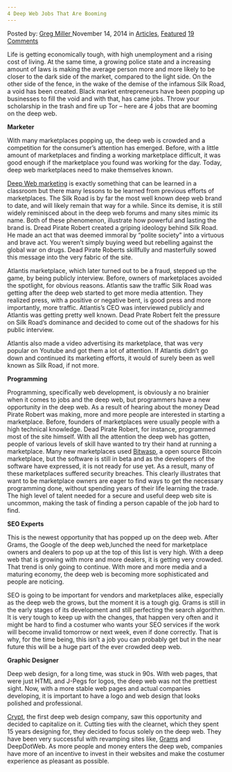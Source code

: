 ```yaml
---
4 Deep Web Jobs That Are Booming
---
```

<article class="post-listing post-6878 post type-post status-publish format-standard has-post-thumbnail hentry category-deepdot-news tag-booming tag-deep tag-jobs tag-web">
    <div class="post-inner">
    <p class="post-meta">
    <span>Posted by: <a href="https://www.deepdotweb.com/author/gregmiller/" title="">Greg Miller </a></span>
    <span>November 14, 2014</span>
    <span>in <a href="https://www.deepdotweb.com/category/articles/" rel="category tag">Articles</a>, <a href="https://www.deepdotweb.com/category/deepdot-news/" rel="category tag">Featured</a></span>
    <span><a href="https://www.deepdotweb.com/2014/11/14/4-deep-web-jobs-booming/#comments">19 Comments</a></span>
    </p>
    <div class="clear"></div>
    <div class="entry">
    <p>Life is getting economically tough, with high unemployment and a rising cost of living. At the same time, a growing police state and a increasing amount of laws is making the average person more and more likely to be closer to the dark side of the market, compared to the light side. On the other side of the fence, in the wake of the demise of the infamous Silk Road, a void has been created. Black market entrepreneurs have been popping up businesses to fill the void and with that, has came jobs. Throw your scholarship in the trash and fire up Tor – here are 4 jobs that are booming on the deep web.</p>
    <p><strong>Marketer</strong></p>
    <p>With many marketplaces popping up, the deep web is crowded and a competition for the consumer&#8217;s attention has emerged. Before, with a little amount of marketplaces and finding a working marketplace difficult, it was good enough if the marketplace you found was working for the day. Today, deep web marketplaces need to make themselves known.</p>
    <p><a title="“DarkNet Marketing Services” Is the New Emerging Market?" href="http://www.deepdotweb.com/2014/05/14/darknet-marketing-services-new-emerging-market/">Deep Web marketing</a> is exactly something that can be learned in a classroom but there many lessons to be learned from previous efforts of marketplaces. The Silk Road is by far the most well known deep web brand to date, and will likely remain that way for a while. Since its demise, it is still widely reminisced about in the deep web forums and many sites mimic its name. Both of these phenomenon, illustrate how powerful and lasting the brand is. Dread Pirate Robert created a griping ideology behind Silk Road. He made an act that was deemed immoral by “polite society” into a virtuous and brave act. You weren&#8217;t simply buying weed but rebelling against the global war on drugs. Dead Pirate Roberts skillfully and masterfully sowed this message into the very fabric of the site.</p>
    <p>Atlantis marketplace, which later turned out to be a fraud, stepped up the game, by being publicly interview. Before, owners of marketplaces avoided the spotlight, for obvious reasons. Atlantis saw the traffic Silk Road was getting after the deep web started to get more media attention. They realized press, with a positive or negative bent, is good press and more importantly, more traffic. Atlantis&#8217;s CEO was interviewed publicly and Atlantis was getting pretty well known. Dead Prate Robert felt the pressure on Silk Road&#8217;s dominance and decided to come out of the shadows for his public interview.</p>
    <p>Atlantis also made a video advertising its marketplace, that was very popular on Youtube and got them a lot of attention. If Atlantis didn&#8217;t go down and continued its marketing efforts, it would of surely been as well known as Silk Road, if not more.</p>
    <p><strong>Programming</strong></p>
    <p>Programming, specifically web development, is obviously a no brainier when it comes to jobs and the deep web, but programmers have a new opportunity in the deep web. As a result of hearing about the money Dead Pirate Robert was making, more and more people are interested in starting a marketplace. Before, founders of marketplaces were usually people with a high technical knowledge. Dead Pirate Robert, for instance, programmed most of the site himself. With all the attention the deep web has gotten, people of various levels of skill have wanted to try their hand at running a marketplace. Many new marketplaces used <a href="http://bitwasp.co/">Bitwasp</a>, a open source Bitcoin marketplace, but the software is still in beta and as the developers of the software have expressed, it is not ready for use yet. As a result, many of these marketplaces suffered security breaches. This clearly illustrates that want to be marketplace owners are eager to find ways to get the necessary programming done, without spending years of their life learning the trade. The high level of talent needed for a secure and useful deep web site is uncommon, making the task of finding a person capable of the job hard to find.</p>
    <p><strong>SEO Experts</strong></p>
    <p>This is the newest opportunity that has popped up on the deep web. After Grams, the Google of the deep web,lunched the need for marketplace owners and dealers to pop up at the top of this list is very high. With a deep web that is growing with more and more dealers, it is getting very crowded. That trend is only going to continue. With more and more media and a maturing economy, the deep web is becoming more sophisticated and people are noticing.</p>
    <p>SEO is going to be important for vendors and marketplaces alike, especially as the deep web the grows, but the moment it is a tough gig. Grams is still in the early stages of its development and still perfecting the search algorithm. It is very tough to keep up with the changes, that happen very often and it might be hard to find a costumer who wants your SEO services if the work will become invalid tomorrow or next week, even if done correctly. That is why, for the time being, this isn&#8217;t a job you can probably get but in the near future this will be a huge part of the ever crowded deep web.</p>
    <p><strong>Graphic Designer</strong></p>
    <p>Deep web design, for a long time, was stuck in 90s. With web pages, that were just HTML and J-Pegs for logos, the deep web was not the prettiest sight. Now, with a more stable web pages and actual companies developing, it is important to have a logo and web design that looks polished and professional.</p>
    <p><a href="http://www.deepdotweb.com/2014/06/04/introducing-crypt-design-darknet-design-services/">Crypt</a>, the first deep web design company, saw this opportunity and decided to capitalize on it. Cutting ties with the clearnet, which they spent 15 years designing for, they decided to focus solely on the deep web. They have been very successful with revamping sites like, <a href="http://www.deepdotweb.com/grams-search-darknet-marketplaces/">Grams</a> and DeepDotWeb. As more people and money enters the deep web, companies have more of an incentive to invest in their websites and make the costumer experience as pleasant as possible.</p>
    </div>
    <span style="display:none"><a href="https://www.deepdotweb.com/tag/booming/" rel="tag">booming</a> <a href="https://www.deepdotweb.com/tag/deep/" rel="tag">deep</a> <a href="https://www.deepdotweb.com/tag/jobs/" rel="tag">jobs</a> <a href="https://www.deepdotweb.com/tag/web/" rel="tag">web</a></span> <span style="display:none" class="updated">2014-11-14</span>
    <div style="display:none" class="vcard author" itemprop="author" itemscope itemtype="http://schema.org/Person"><strong class="fn" itemprop="name"><a href="https://www.deepdotweb.com/author/gregmiller/" title="Posts by Greg Miller" rel="author">Greg Miller</a></strong></div>
    </div>
</article>

